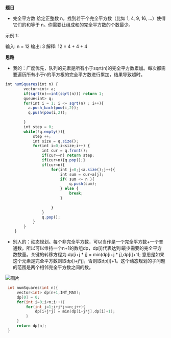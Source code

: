**题目**
- 完全平方数
给定正整数 n，找到若干个完全平方数（比如 1, 4, 9, 16, ...）使得它们的和等于 n。你需要让组成和的完全平方数的个数最少。

示例 1:

输入: n = 12
输出: 3 
解释: 12 = 4 + 4 + 4

**思路**
- 我的：广度优先，队列的元素是所有小于sqrt(n)的完全平方数累加。每次都需要遍历所有小于n的平方根的完全平方数进行累加，结果导致超时。
```js
int numSquares(int n) {
        vector<int> a;
        if(sqrt(n)==int(sqrt(n))) return 1;
        queue<int> q;
        for(int i = 1; i <= sqrt(n) ; i++){
          a.push_back(pow(i,2));
          q.push(pow(i,2));
          
        }   
        int step = 0;
        while(!q.empty()){
            step ++;
            int size = q.size();
            for(int i=0;i<size;i++) {
                int cur = q.front();
                if(cur==n) return step;
                if(cur>n){q.pop();}
                if(cur<n){
                    for(int j=0;j<a.size();j++){
                        int sum = cur+a[j];
                        if( sum <= n ){
                            q.push(sum);  
                        } else {
                        	break;
                        }
                        
                    }
                }
                q.pop();
            }
        }
    }
```
- 别人的：动态规划。每个非完全平方数，可以当作是一个完全平方数+一个普通数。所以可以维持一个n+1的数组dp，dp[i]代表达到i最少需要的完全平方数数量。关键的转移方程为:dp[i+j * j] = min(dp[i+j * j],dp[i]+1); 意思是如果这个元素是完全平方数则取dp[i+j*j]，否则取dp[i]+1。这个动态规划的子问题的范围是两个相邻完全平方数之间的数。

![图片](https://img-blog.csdn.net/20160604170107528?watermark/2/text/aHR0cDovL2Jsb2cuY3Nkbi5uZXQv/font/5a6L5L2T/fontsize/400/fill/I0JBQkFCMA==/dissolve/70/gravity/Center)

```c++
 int numSquares(int n){
     vector<int> dp(n+1,INT_MAX);
     dp[0] = 0;
     for(int i=0;i<n;i++){
         for(int j=1;i+j*j<=n;j++){
             dp[i+j*j] = min(dp[i+j*j],dp[i]+1);
         }
     }
     return dp[n];
 }
```


